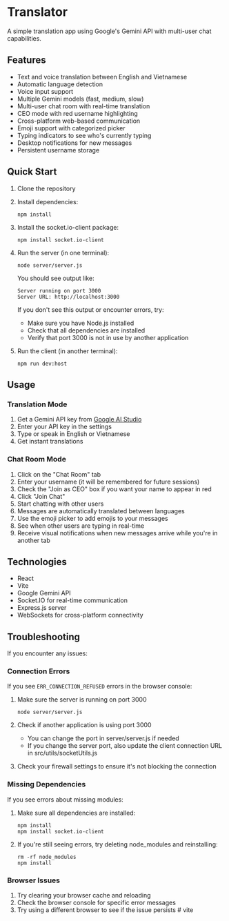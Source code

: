 # Translator

A simple translation app using Google's Gemini API with multi-user chat capabilities.

## Features

- Text and voice translation between English and Vietnamese
- Automatic language detection
- Voice input support
- Multiple Gemini models (fast, medium, slow)
- Multi-user chat room with real-time translation
- CEO mode with red username highlighting
- Cross-platform web-based communication
- Emoji support with categorized picker
- Typing indicators to see who's currently typing
- Desktop notifications for new messages
- Persistent username storage

## Quick Start

1. Clone the repository
2. Install dependencies:
   ```
   npm install
   ```
3. Install the socket.io-client package:
   ```
   npm install socket.io-client
   ```

4. Run the server (in one terminal):
   ```
   node server/server.js
   ```

   You should see output like:
   ```
   Server running on port 3000
   Server URL: http://localhost:3000
   ```

   If you don't see this output or encounter errors, try:
   - Make sure you have Node.js installed
   - Check that all dependencies are installed
   - Verify that port 3000 is not in use by another application

5. Run the client (in another terminal):
   ```
   npm run dev:host
   ```

## Usage

### Translation Mode
1. Get a Gemini API key from [Google AI Studio](https://aistudio.google.com/app/apikey)
2. Enter your API key in the settings
3. Type or speak in English or Vietnamese
4. Get instant translations

### Chat Room Mode
1. Click on the "Chat Room" tab
2. Enter your username (it will be remembered for future sessions)
3. Check the "Join as CEO" box if you want your name to appear in red
4. Click "Join Chat"
5. Start chatting with other users
6. Messages are automatically translated between languages
7. Use the emoji picker to add emojis to your messages
8. See when other users are typing in real-time
9. Receive visual notifications when new messages arrive while you're in another tab

## Technologies

- React
- Vite
- Google Gemini API
- Socket.IO for real-time communication
- Express.js server
- WebSockets for cross-platform connectivity

## Troubleshooting

If you encounter any issues:

### Connection Errors

If you see `ERR_CONNECTION_REFUSED` errors in the browser console:

1. Make sure the server is running on port 3000
   ```
   node server/server.js
   ```

2. Check if another application is using port 3000
   - You can change the port in server/server.js if needed
   - If you change the server port, also update the client connection URL in src/utils/socketUtils.js

3. Check your firewall settings to ensure it's not blocking the connection

### Missing Dependencies

If you see errors about missing modules:

1. Make sure all dependencies are installed:
   ```
   npm install
   npm install socket.io-client
   ```

2. If you're still seeing errors, try deleting node_modules and reinstalling:
   ```
   rm -rf node_modules
   npm install
   ```

### Browser Issues

1. Try clearing your browser cache and reloading
2. Check the browser console for specific error messages
3. Try using a different browser to see if the issue persists
#   v i t e  
 